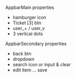 AppbarMain properties
- hamburger icon
- Ticket [3] btn
- user_+ / user_v
- 3 veritcal dots
  
AppbarSecondary properties
- back btn
- dropdown
- search icon or input & clear
- edit item ... save